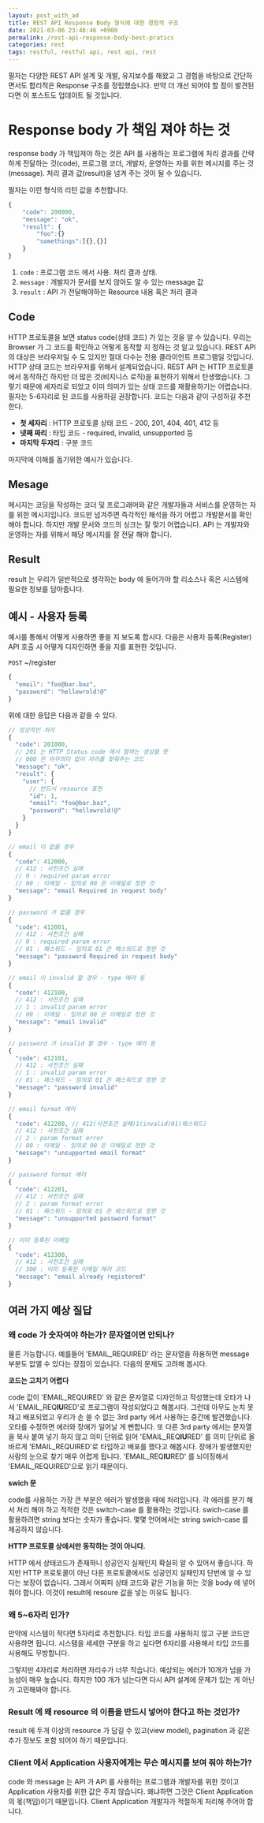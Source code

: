 ```yaml
---
layout: post_with_ad
title: REST API Response Body 형식에 대한 경험적 구조
date: 2021-03-06 23:46:46 +0900
permalink: /rest-api-response-body-best-pratics
categories: rest
tags: restful, restful api, rest api, rest
---
```


필자는 다양한 REST API 설계 및 개발, 유지보수를 해왔고 그 경험을 바탕으로 간단하면서도 합리적은 Response 구조를 정립했습니다. 만약 더 개선 되어야 할 점이 발견된다면 이 포스트도 업데이트 될 것입니다.

# Response body 가 책임 져야 하는 것

response body 가 책임져야 하는 것은 API 를 사용하는 프로그램에 처리 결과를 간략하게 전달하는 것(code), 프로그램 코더, 개발자, 운영하는 자를 위한 메시지를 주는 것(message). 처리 결과 값(result)을 넘겨 주는 것이 될 수 있습니다.

필자는 이런 형식의 리턴 값을 추천합니다.

```javascript
{
	"code": 200000,
	"message": "ok",
	"result": {
		"foo":{}
		"somethings":[{},{}]
	}
}
```

1. `code` : 프로그램 코드 에서 사용. 처리 결과 상태.
2. `message` : 개발자가 문서를 보지 않아도 알 수 있는 message 값
3. `result` : API 가 전달해야하는 Resource 내용 혹은 처리 결과

## Code

HTTP 프로토콜을 보면 status code(상태 코드) 가 있는 것을 알 수 있습니다. 우리는 Browser 가 그 코드를 확인하고 어떻게 동작할 지 정하는 것 알고 있습니다. REST API 의 대상은 브라우저일 수 도 있지만 절대 다수는 전용 클라이언트 프로그램일 것입니다. HTTP 상태 코드는 브라우저를 위해서 설계되었습니다. REST API 는 HTTP 프로토콜에서 동작하긴 하지만 더 많은 것(비지니스 로직)을 표현하기 위해서 탄생했습니다. 그렇기 때문에 세자리로 되었고 이미 의미가 있는 상태 코드를 재활용하기는 어렵습니다. 필자는 5-6자리로 된 코드를 사용하길 권장합니다. 코드는 다음과 같이 구성하길 추천한다.

- **첫 세자리** : HTTP 프로토콜 상태 코드 - 200, 201, 404, 401, 412 등
- **넷째 짜리** : 타입 코드 - required, invalid, unsupported 등
- **마지막 두자리** : 구분 코드

마지막에 이해를 돕기위한 예시가 있습니다.

## Mesage

메시지는 코딩을 작성하는 코더 및 프로그래머와 같은 개발자들과 서비스를 운영하는 자를 위한 메시지입니다. 코드만 넘겨주면 즉각적인 해석을 하기 어렵고 개발문서를 확인해야 합니다. 하지만 개발 문서와 코드의 싱크는 잘 맞기 어렵습니다. API 는 개발자와 운영하는 자를 위해서 해당 메시지를 잘 전달 해야 합니다.

## Result

result 는 우리가 일반적으로 생각하는 body 에 들어가야 할 리소스나 혹은 시스템에 필요한 정보를 담아줍니다.

## 예시 - 사용자 등록

예시를 통해서 어떻게 사용하면 좋을 지 보도록 합시다. 다음은 사용자 등록(Register) API 호출 시 어떻게 디자인하면 좋을 지를 표현한 것입니다.

`POST` ~/register

```javascript
{
  "email": "foo@bar.baz",
  "password": "hellowrold!@"
}
```

위에 대한 응답은 다음과 같을 수 있다.

```javascript
// 정상적인 처리
{
  "code": 201000,
  // 201 는 HTTP Status code 에서 말하는 생성을 뜻
  // 000 은 아무의미 없이 자리를 맞춰주는 코드
  "message": "ok",
  "result": {
    "user": {
      // 반드시 resource 표현
      "id": 1,
      "email": "foo@bar.baz",
      "password": "hellowrold!@"
    }
  }
}
```

```javascript
// email 이 없을 경우
{
  "code": 412000,
  // 412 : 사전조건 실패
  // 0 : required param error
  // 00 : 이메일 - 임의로 00 은 이메일로 정한 것
  "message": "email Required in request body"
}
```

```javascript
// password 가 없을 경우
{
  "code": 412001,
  // 412 : 사전조건 실패
  // 0 : required param error
  // 01 : 패스워드 - 임의로 01 은 패스워드로 정한 것
  "message": "password Required in request body"
}
```

```javascript
// email 이 invalid 할 경우 - type 에러 등
{
  "code": 412100,
  // 412 : 사전조건 실패
  // 1 : invalid param error
  // 00 : 이메일 - 임의로 00 은 이메일로 정한 것
  "message": "email invalid"
}
```

```javascript
// password 가 invalid 할 경우 - type 에러 등
{
  "code": 412101,
  // 412 : 사전조건 실패
  // 1 : invalid param error
  // 01 : 패스워드 - 임의로 01 은 패스워드로 정한 것
  "message": "password invalid"
}
```

```javascript
// email format 에러
{
  "code": 412200, // 412(사전조건 실패)1(invalid)01(패스워드)
  // 412 : 사전조건 실패
  // 2 : param format error
  // 00 : 이메일 - 임의로 00 은 이메일로 정한 것
  "message": "unsupported email format"
}
```

```javascript
// password format 에러
{
  "code": 412201,
  // 412 : 사전조건 실패
  // 2 : param format error
  // 01 : 패스워드 - 임의로 01 은 패스워드로 정한 것
  "message": "unsupported password format"
}
```

```javascript
// 이미 등록된 이메일
{
  "code": 412300,
  // 412 : 사전조건 실패
  // 300 : 이미 등록된 이메일 에러 코드
  "message": "email already registered"
}
```

## 여러 가지 예상 질답

### 왜 code 가 숫자여야 하는가? 문자열이면 안되나?

물론 가능합니다. 예를들어 'EMAIL_REQUIRED' 라는 문자열을 하용하면 message 부분도 없앨 수 있다는 장점이 있습니다. 다음의 문제도 고려해 봅시다.

**코드는 고치기 어렵다**

code 값이 'EMAIL_REQUIRED' 와 같은 문자열로 디자인하고 작성했는데 오타가 나서 'EMAIL_REQ**IU**RED'로 프로그램이 작성되었다고 해봅시다. 그런데 아무도 눈치 못 채고 배포되었고 우리가 손 쓸 수 없는 3rd party 에서 사용하는 중간에 발견했습니다. 오타를 수정하면 에러와 장애가 일어날 게 뻔합니다. 또 다른 3rd party 에서는 문자열을 복사 붙여 넣기 하지 않고 의미 단위로 읽어 'EMAIL_REQ**IU**RED' 를 의미 단위로 올바르게 'EMAIL_REQUIRED'로 타입하고 배포를 했다고 해봅시다. 장애가 발생했지만 사람의 눈으로 찾기 매우 어렵게 됩니다. 'EMAIL_REQ**IU**RED' 를 뇌이징해서 'EMAIL_REQUIRED'으로 읽기 때문이다.

**swich 문**

code를 사용하는 가장 큰 부분은 에러가 발생했을 때에 처리입니다. 각 에러를 분기 해서 처리 해야 하고 적적한 것은 switch-case 를 활용하는 것입니다. swich-case 를 활용하려면 string 보다는 숫자가 좋습니다. 몇몇 언어에서는 string swich-case 를 제공하지 않습니다.

**HTTP 프로토콜 상에서만 동작하는 것이 아니다.**

HTTP 에서 상태코드가 존재하니 성공인지 실패인지 확실히 알 수 있어서 좋습니다. 하지만 HTTP 프로토콜이 아닌 다른 프로토콜에서도 성공인지 실패인지 단번에 알 수 있다는 보장이 없습니다. 그래서 어짜피 상태 코드와 같은 기능을 하는 것을 body 에 넣어 줘야 합니다. 이것이 result에 resoure 값을 넣는 이유도 됩니다.

### 왜 5~6자리 인가?

만약에 시스템이 작다면 5자리로 추천합니다. 타입 코드를 사용하지 않고 구분 코드만 사용하면 됩니다. 시스템을 세세한 구분을 하고 싶다면 6자리를 사용해서 타입 코드를 사용해도 무방합니다.

그렇지만 4자리로 처리하면 자리수가 너무 작습니다. 예상되는 에러가 10개가 넘을 가능성이 매우 높습니다. 하지만 100 개가 넘는다면 다시 API 설계에 문제가 있는 게 아닌가 고민해봐야 합니다.

### **Result 에 왜 resource 의 이름을 반드시 넣어야 한다고 하는 것인가?**

result 에 두개 이상의 resource 가 담길 수 있고(view model), pagination 과 같은 추가 정보도 포함 되어야 하기 때문입니다.

### Client 에서 Application 사용자에게는 무슨 메시지를 보여 줘야 하는가?

code 와 message 는 API 가 API 를 사용하는 프로그램과 개발자를 위한 것이고 Application 사용자를 위한 값은 주지 않습니다. 왜냐하면 그것은 CIient Application 의 몫(책임)이기 때문입니다. CIient Application 개발자가 적절하게 처리해 주어야 합니다.
